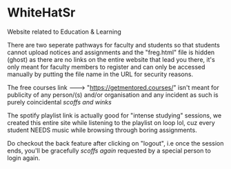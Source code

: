 # WhiteHatSr
Website related to Education &amp; Learning

There are two seperate pathways for faculty and students so that students cannot upload notices and assignments and the "freg.html" file is hidden (ghost) as there are no links on the entire website that lead you there, it's only meant for faculty members to register and can only be accessed manually by putting the file name in the URL for security reasons. 

The free courses link ---> "https://getmentored.courses/" isn't meant for publicity of any person/(s) and/or organisation and any incident as such is purely coincidental *scoffs and winks*

The spotify playlist link is actually good for "intense studying" sessions, we created this entire site while listening to the playlist on loop lol, cuz every student NEEDS music while browsing through boring assignments. 

Do checkout the back feature after clicking on "logout", i.e once the session ends, you'll be gracefully *scoffs again* requested by a special person to login again. 
